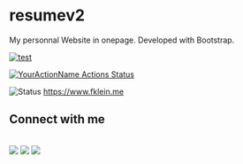 # resumev2
 My personnal Website in onepage. Developed with Bootstrap.

 [![test](https://github.com/fklein82/resumev2/workflows/test/badge.svg)](https://github.com/fklein82/resumev2/actions?query=workflow%3Atest)

 [![YourActionName Actions Status](https://github.com/fklein82/resumev2/workflows/Build-Push-DockerHUB/badge.svg)](https://github.com/fklein82/resumev2/actions)

 ![Status](https://frederic-klein.npkn.net/fklein-stat/) 
 https://www.fklein.me

## Connect with me
<br>
<a href="https://twitter.com/fklein82"><img src="https://img.shields.io/badge/Twitter-1DA1F2?style=for-the-badge&logo=twitter&logoColor=white"></a>
<a href="https://www.linkedin.com/in/fklein82/"><img src="https://img.shields.io/badge/LinkedIn-0077B5?style=for-the-badge&logo=linkedin&logoColor=white"></a>
<a href="mailto:frederic.klein@gmail.com"><img src="https://img.shields.io/badge/Gmail-D14836?style=for-the-badge&logo=gmail&logoColor=white"></a>


